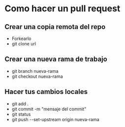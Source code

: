 # Como hacer un pull request

## Crear una copia remota del repo
- Forkearlo
- git clone url


## Crear una nueva rama de trabajo
- git branch nueva-rama
- git checkout nueva-rama


## Hacer tus cambios locales
- git add .
- git commit -m "mensaje del commit"
- git status
- git push --set-upstream origin nueva-rama


